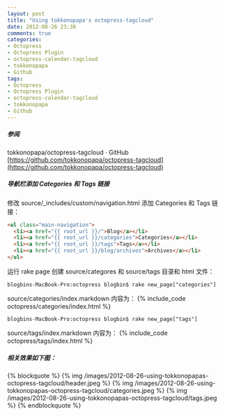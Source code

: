 ```yaml
---
layout: post
title: "Using tokkonopapa's octopress-tagcloud"
date: 2012-08-26 23:39
comments: true
categories: 
- Octopress
- Octopress Plugin
- octopress-calendar-tagcloud
- tokkonopapa
- Github
tags: 
- Octopress
- Octopress Plugin
- octopress-calendar-tagcloud
- tokkonopapa
- Github
---
```


##### 参阅 
tokkonopapa/octopress-tagcloud · GitHub 
[https://github.com/tokkonopapa/octopress-tagcloud](https://github.com/tokkonopapa/octopress-tagcloud)

##### 导航栏添加 Categories 和 Tags 链接
修改 source/_includes/custom/navigation.html 添加 Categories 和 Tags 链接：
``` html source/_includes/custom/navigation.html
<ul class="main-navigation">
  <li><a href="{{ root_url }}/">Blog</a></li>
  <li><a href="{{ root_url }}/categories">Categories</a></li>
  <li><a href="{{ root_url }}/tags">Tags</a></li>
  <li><a href="{{ root_url }}/blog/archives">Archives</a></li>
</ul>
```

运行 rake page 创建 source/categores 和 source/tags 目录和 html 文件：
```
blogbins-MacBook-Pro:octopress blogbin$ rake new_page["categories"]
```
source/categories/index.markdown 内容为：
{% include_code octopress/categories/index.html %}

```
blogbins-MacBook-Pro:octopress blogbin$ rake new_page["tags"]
```
source/tags/index.markdown 内容为：
{% include_code octopress/tags/index.html %}

##### 相关效果如下图：
{% blockquote %}
{% img /images/2012-08-26-using-tokkonopapas-octopress-tagcloud/header.jpeg %}
{% img /images/2012-08-26-using-tokkonopapas-octopress-tagcloud/categories.jpeg %}
{% img /images/2012-08-26-using-tokkonopapas-octopress-tagcloud/tags.jpeg %}
{% endblockquote %}


